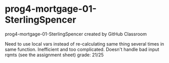 # prog4-mortgage-01-SterlingSpencer
prog4-mortgage-01-SterlingSpencer created by GitHub Classroom

Need to use local vars instead of re-calculating same thing several times in same function. Inefficient and too complicated.
Doesn't handle bad input rqmts (see the assignment sheet)
grade: 21/25
